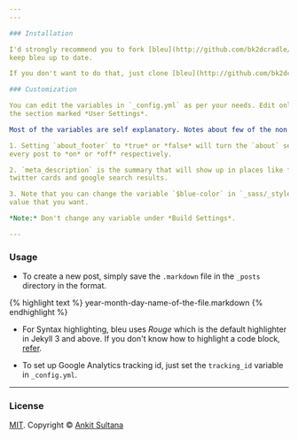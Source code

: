 ```yaml
---
---

### Installation

I'd strongly recommend you to fork [bleu](http://github.com/bk2dcradle/bleu) and use the "upstream" strategy described on [this page](https://help.github.com/articles/fork-a-repo/) to
keep bleu up to date.

If you don't want to do that, just clone [bleu](http://github.com/bk2dcradle/bleu) and use `bundle exec jekyll serve` in the root of the bleu directory.

### Customization

You can edit the variables in `_config.yml` as per your needs. Edit only the variables under
the section marked *User Settings*.

Most of the variables are self explanatory. Notes about few of the non obvious ones:

1. Setting `about_footer` to *true* or *false* will turn the `about` section at the bottom of
every post to *on* or *off* respectively.

2. `meta_description` is the summary that will show up in places like facebook thumbnails,
twitter cards and google search results.

3. Note that you can change the variable `$blue-color` in `_sass/_style.scss` to any color
value that you want.

*Note:* Don't change any variable under *Build Settings*.

---
```


### Usage

* To create a new post, simply save the `.markdown` file in the `_posts` directory in the format.

{% highlight text %}
year-month-day-name-of-the-file.markdown
{% endhighlight %}

* For Syntax highlighting, bleu uses *Rouge* which is the default highlighter in Jekyll 3 and above. If you don't know how to highlight a code block, [refer](http://jekyllrb.com/docs/templates/).

* To set up Google Analytics tracking id, just set the `tracking_id` variable in `_config.yml`.

---

### License

[MIT](https://github.com/bk2dcradle/bleu/blob/gh-pages/LICENSE). Copyright &copy; [Ankit Sultana](http://twitter.com/AnkitSultana)
